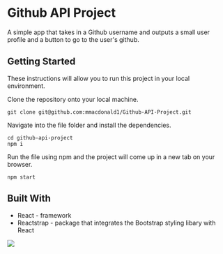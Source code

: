 # Github API Project

A simple app that takes in a Github username and outputs a small user profile and a button to go to the user's github.

## Getting Started

These instructions will allow you to run this project in your local environment. 

Clone the repository onto your local machine.

```
git clone git@github.com:mmacdonald1/Github-API-Project.git
```
Navigate into the file folder and install the dependencies.

```
cd github-api-project
npm i
```
Run the file using npm and the project will come up in a new tab on your browser. 

```
npm start
```
## Built With 
* React - framework
* Reactstrap - package that integrates the Bootstrap styling libary with React




![](https://media.giphy.com/media/3o6UBfwmyyFM9ieUgM/giphy.gif)

